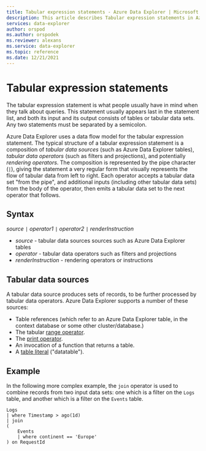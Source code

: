 ```yaml
---
title: Tabular expression statements - Azure Data Explorer | Microsoft Docs
description: This article describes Tabular expression statements in Azure Data Explorer.
services: data-explorer
author: orspod
ms.author: orspodek
ms.reviewer: alexans
ms.service: data-explorer
ms.topic: reference
ms.date: 12/21/2021
---
```

# Tabular expression statements

The tabular expression statement is what people usually have in mind when they talk about queries. This statement usually appears last in the statement list, and both its input and its output consists of tables or tabular data sets. 
Any two statements must be separated by a semicolon.

Azure Data Explorer uses a data flow model for the tabular expression statement. The typical structure of a tabular expression statement is a composition of *tabular data sources*
(such as Azure Data Explorer tables), *tabular data operators* (such as filters and projections), and potentially *rendering operators*. The composition is represented by the pipe character (`|`), giving the statement a very regular form that visually represents the flow of tabular data from left to right.
Each operator accepts a tabular data set "from the pipe", and additional inputs (including other tabular data sets) from the body of the operator, then emits a tabular data set to the next operator that follows.

## Syntax

*source* `|` *operator1* `|` *operator2* `|` *renderInstruction*

- *source* - tabular data sources sources such as Azure Data Explorer tables
- *operator* - tabular data operators such as filters and projections
- *renderInstruction* - rendering operators or instructions 

## Tabular data sources

A tabular data source produces sets of records, to be further processed by tabular data operators. Azure Data Explorer supports a number of these sources:

* Table references (which refer to an Azure Data Explorer table, in the context database or some other cluster/database.)
* The tabular [range operator](rangeoperator.md).
* The [print operator](printoperator.md).
* An invocation of a function that returns a table.
* A [table literal](datatableoperator.md) ("datatable").

## Example

In the following more complex example, the `join` operator is used to combine records from two input data sets: one which is a filter on the `Logs` table, and another which is a filter on the `Events` table.

```kusto
Logs 
| where Timestamp > ago(1d) 
| join 
(
    Events 
    | where continent == 'Europe'
) on RequestId 
```
